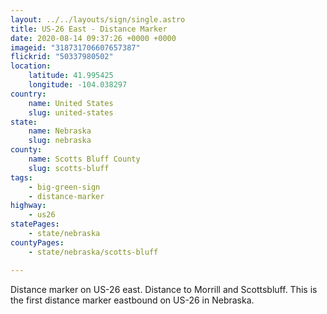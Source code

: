 ```yaml
---
layout: ../../layouts/sign/single.astro
title: US-26 East - Distance Marker
date: 2020-08-14 09:37:26 +0000 +0000
imageid: "318731706607657387"
flickrid: "50337980502"
location:
    latitude: 41.995425
    longitude: -104.038297
country:
    name: United States
    slug: united-states
state:
    name: Nebraska
    slug: nebraska
county:
    name: Scotts Bluff County
    slug: scotts-bluff
tags:
    - big-green-sign
    - distance-marker
highway:
    - us26
statePages:
    - state/nebraska
countyPages:
    - state/nebraska/scotts-bluff

---
```

Distance marker on US-26 east.  Distance to Morrill and Scottsbluff.  This is the first distance marker eastbound on US-26 in Nebraska.